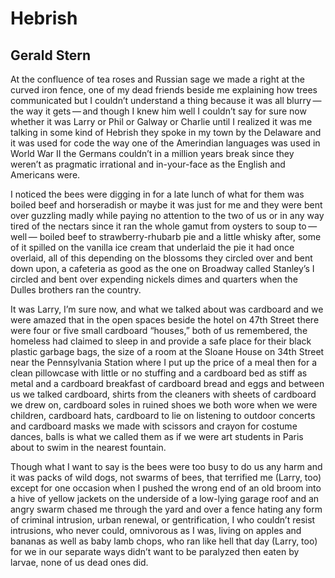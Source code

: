 # Hebrish
## Gerald Stern
At the confluence of tea roses and Russian sage
we made a right at the curved iron fence,
one of my dead friends beside me explaining how trees communicated
but I couldn’t understand a thing because it was all blurry —
the way it gets — and though I knew him well
I couldn’t say for sure now whether it was Larry or
Phil or Galway or Charlie until I realized it was me
talking in some kind of Hebrish they spoke
in my town by the Delaware and it was used
for code the way one of the Amerindian languages
was used in World War II the Germans couldn’t in a
million years break since they weren’t as pragmatic
irrational and in-your-face as the English and Americans were.

I noticed the bees were digging in for a late lunch
of what for them was boiled beef and horseradish
or maybe it was just for me and they were bent over
guzzling madly while paying no attention to the two
of us or in any way tired of the nectars since it
ran the whole gamut from oysters to soup to — well —
boiled beef to strawberry-rhubarb pie
and a little whisky after, some of it spilled on the
vanilla ice cream that underlaid the pie it had once overlaid,
all of this depending on the blossoms they circled over
and bent down upon, a cafeteria as good as the one
on Broadway called Stanley’s I circled and bent over
expending nickels dimes and quarters when the Dulles brothers
ran the country.

It was Larry, I’m sure now,
and what we talked about was cardboard
and we were amazed that in the open spaces
beside the hotel on 47th Street
there were four or five small cardboard “houses,”
both of us remembered,
the homeless had claimed to sleep in and provide
a safe place for their black plastic garbage bags,
the size of a room at the Sloane House on 34th Street
near the Pennsylvania Station where I put up
the price of a meal then for a clean pillowcase
with little or no stuffing and a cardboard
bed as stiff as metal and a cardboard
breakfast of cardboard bread and eggs and between us
we talked cardboard, shirts from the cleaners with sheets of
cardboard we drew on, cardboard soles in ruined shoes
we both wore when we were children, cardboard hats,
cardboard to lie on listening to outdoor concerts
and cardboard masks we made with scissors and crayon
for costume dances, balls is what we called them
as if we were art students in Paris about to
swim in the nearest fountain.

Though what I want to
say is the bees were too busy to do us any
harm and it was packs of wild dogs, not swarms
of bees, that terrified me (Larry, too) except for one
occasion when I pushed the wrong end of an old
broom into a hive of yellow jackets on the underside
of a low-lying garage roof and an angry swarm chased
me through the yard and over a fence hating
any form of criminal intrusion, urban renewal, or
gentrification, I who couldn’t resist intrusions,
who never could, omnivorous as I was, living on
apples and bananas as well as baby lamb chops,
who ran like hell that day (Larry, too)
for we in our separate ways didn’t want to be
paralyzed then eaten by larvae, none of us dead ones did.